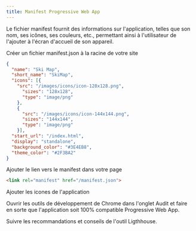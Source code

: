 ```yaml
---
title: Manifest Progressive Web App
---
```


Le fichier manifest fournit des informations sur l'application, telles que son nom, ses icônes, ses couleurs, etc., permettant ainsi à l'utilisateur de l'ajouter à l'écran d'accueil de son appareil.

Créer un fichier manifest.json à la racine de votre site

```json
{
  "name": "Ski Map",
  "short_name": "SkiMap",
  "icons": [{
    "src": "/images/icons/icon-128x128.png",
      "sizes": "128x128",
      "type": "image/png"
    },
    {
      "src": "/images/icons/icon-144x144.png",
      "sizes": "144x144",
      "type": "image/png"
    }],
  "start_url": "/index.html",
  "display": "standalone",
  "background_color": "#3E4EB8",
  "theme_color": "#2F3BA2"
}
```

Ajouter le lien vers le manifest dans votre page

```html
<link rel="manifest" href="/manifest.json">
```

Ajouter les icones de l'application

Ouvrir les outils de développement de Chrome dans l'onglet Audit et faire en sorte que l'application soit 100% compatible Progressive Web App.

Suivre les recommandations et conseils de l'outil Ligthhouse.
